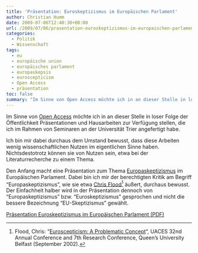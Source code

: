```yaml
---
title: 'Präsentation: Euroskeptizismus im Europäischen Parlament'
author: Christian Humm
date: 2009-07-06T12:40:30+00:00
url: /2009/07/06/prasentation-euroskeptizismus-im-europaischen-parlament/
categories:
  - Politik
  - Wissenschaft
tags:
  - eu
  - europäische union
  - europäisches parlament
  - europaskepsis
  - euroscepticism
  - Open Access
  - präsentation
toc: false
summary: "Im Sinne von Open Access möchte ich in an dieser Stelle in loser Folge der Öffentlichkeit Präsentationen und Hausarbeiten zur Verfügung stellen, die ich im Rahmen von Seminaren an der Universität Trier angefertigt habe."
---
```

Im Sinne von [Open Access][1] möchte ich in an dieser Stelle in loser Folge der Öffentlichkeit Präsentationen und Hausarbeiten zur Verfügung stellen, die ich im Rahmen von Seminaren an der Universität Trier angefertigt habe.

Ich bin mir dabei durchaus dem Umstand bewusst, dass diese Arbeiten wenig wissenschaftlichen Nutzen im eigentlichen Sinne haben. Nichtsdestotrotz können sie von Nutzen sein, etwa bei der Literaturrecherche zu einem Thema.

Den Anfang macht eine Präsentation zum Thema [Europaskeptizismus][2] im Europäischen Parlament. Dabei bin ich mir der berechtigten Kritik am Begriff &#8220;Europaskeptizismus&#8221;, wie sie etwa [Chris Flood][3][^1] äußert, durchaus bewusst. Der Einfachheit halber wird in der Präsentation dennoch von &#8220;Europaskeptizismus&#8221; bzw. &#8220;Euroskeptizismus&#8221; gesprochen und nicht die bessere Bezeichnung &#8220;EU-Skeptizismus&#8221; gewählt.

[Präsentation Euroskeptizismus im Europäischen Parlament (PDF)](praesentation-euroskeptizismus_im_ep.pdf)

 [^1]: Flood, Chris: &#8220;[Euroscepticism: A Problematic Concept][4]&#8220;, UACES 32nd Annual Conference and 7th Research Conference, Queen&#8217;s University Belfast (September 2002).

 [1]: http://de.wikipedia.org/wiki/Open_Access
 [2]: http://de.wikipedia.org/wiki/Europaskepsis
 [3]: http://www.surrey.ac.uk/politics/profiles/flood.htm
 [4]: https://www.uaces.org/documents/papers/0201/flood.pdf
